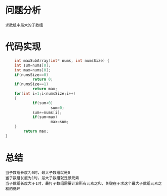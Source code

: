 # 问题分析 #
    求数组中最大的子数组
# 代码实现 #
```C
    int maxSubArray(int* nums, int numsSize) {
    int sum=nums[0];
    int max=nums[0];
    if(numsSize==0)
            return 0;
    if(numsSize==1)
            return max;
    for(int i=1;i<numsSize;i++)
    {
            if(sum<0)
                    sum=0;
            sum+=nums[i];
            if(sum>max)
                    max=sum;
    }
        return max;
}
```
# 总结 #
    当子数组长度为0时，最大子数组就是0
	当子数组长度为1时，最大子数组就是该元素
	当子数组长度大于1时，最打子数组需要计算所有元素之和，关键在于求这个最大子数组元素之和的循环